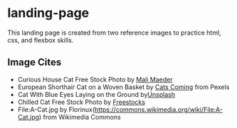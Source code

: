 # landing-page
This landing page is created from two reference images to practice html, css, and flexbox skills. 

## Image Cites
 - Curious House Cat Free Stock Photo by [Mali Maeder](https://negativespace.co/curious-house-cat/)
 - European Shorthair Cat on a Woven Basket by [Cats Coming](https://www.pexels.com/photo/european-shorthair-cat-on-a-woven-basket-1543793/) from Pexels
  - Cat With Blue Eyes Laying on the Ground by[Unsplash](https://freerangestock.com/photos/109222/cat-with-blue-eyes-laying-on-the-ground.html)
 - Chilled Cat Free Stock Photo by [Freestocks](https://negativespace.co/chilled-cat-pet/)
  - File:A-Cat.jpg by Florinux(https://commons.wikimedia.org/wiki/File:A-Cat.jpg) from Wikimedia Commons